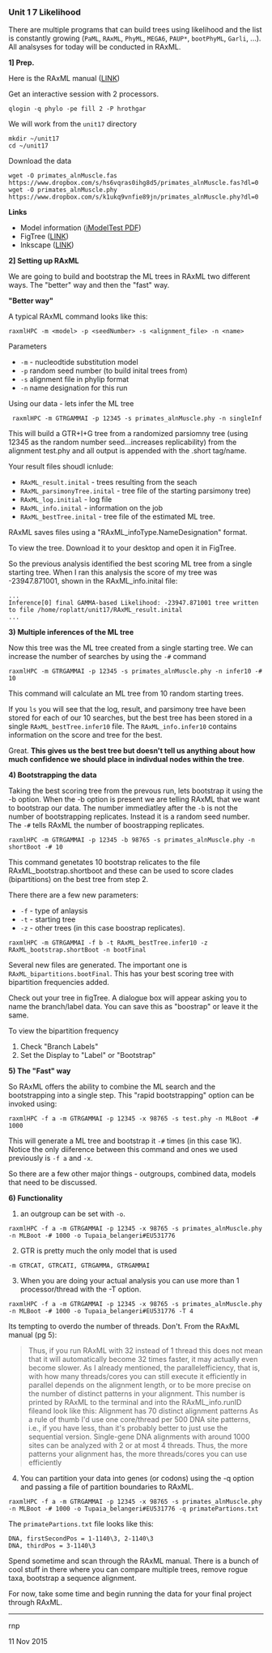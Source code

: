 ### Unit 1 7 Likelihood
There are multiple programs that can build trees using likelihood and the list is constantly growing (```PaML```, ```RAxML```, ```PhyML```, ```MEGA6```, ```PAUP*```, ```bootPhyML```, ```Garli```, ...).  All analsyses for today will be conducted in RAxML.



**1] Prep.**

Here is the RAxML manual ([LINK](http://sco.h-its.org/exelixis/resource/download/NewManual.pdf))

Get an interactive session with 2 processors.

```qlogin -q phylo -pe fill 2 -P hrothgar```

We will work from the ```unit17``` directory
```
mkdir ~/unit17
cd ~/unit17
```

Download the data
```
wget -O primates_alnMuscle.fas https://www.dropbox.com/s/hs6vqras0ihg8d5/primates_alnMuscle.fas?dl=0 
wget -O primates_alnMuscle.phy https://www.dropbox.com/s/k1ukq9vnfie89jn/primates_alnMuscle.phy?dl=0
```
**Links**
- Model information ([jModelTest PDF](https://www.dropbox.com/s/rfx99qu1xahmzow/primate_jModelTest.pdf?dl=0))
- FigTree ([LINK](http://tree.bio.ed.ac.uk/software/figtree/))
- Inkscape ([LINK](https://inkscape.org/en/download/))

**2] Setting up RAxML**

We are going to build and bootstrap the ML trees in RAxML two different ways. The "better" way and then the "fast" way.

**"Better way"**

A typical RAxML command looks like this:

```
raxmlHPC -m <model> -p <seedNumber> -s <alignment_file> -n <name>
```
Parameters
- ```-m``` - nucleodtide substitution model
- ```-p``` random seed number (to build inital trees from)
- ```-s``` alignment file in phylip format
- ```-n``` name designation for this run

Using our data - lets infer the ML tree

``` raxmlHPC -m GTRGAMMAI -p 12345 -s primates_alnMuscle.phy -n singleInf```



This will build a GTR+I+G tree from a randomized parsiomny tree (using 12345 as the random number seed...increases replicability) from the alignment test.phy and all output is appended with the .short tag/name.



Your result files shoudl icnlude:
- ```RAxML_result.inital``` - trees resulting from the seach
- ```RAxML_parsimonyTree.inital``` - tree file of the starting parsimony tree)
- ```RAxML_log.initial``` - log file
- ```RAxML_info.inital``` - information on the job
- ```RAxML_bestTree.inital``` - tree file of the estimated ML tree.

RAxML saves files using a "RAxML_infoType.NameDesignation" format.

To view the tree.  Download it to your desktop and open it in FigTree.

So the previous analysis identified the best scoring ML tree from a single starting tree.  When I ran this analysis the score of my tree was -23947.871001, shown in the RAxML_info.inital file:

```
...
Inference[0] final GAMMA-based Likelihood: -23947.871001 tree written to file /home/roplatt/unit17/RAxML_result.inital
...
```

**3) Multiple inferences of the ML tree**


Now this tree was the ML tree created from a single starting tree. We can increase the number of searches by using the ```-#``` command

```
raxmlHPC -m GTRGAMMAI -p 12345 -s primates_alnMuscle.phy -n infer10 -# 10
```

This command will calculate an ML tree from 10 random starting trees.


If you ```ls``` you will see that the log, result, and parsimony tree have been stored for each of our 10 searches, but the best tree has been stored in a single ```RAxML_bestTree.infer10``` file.  The ```RAxML_info.infer10``` contains information on the score and tree for the best.

Great.  **This gives us the best tree but doesn't tell us anything about how much confidence we should place in indivdual nodes within the tree**.  


**4) Bootstrapping the data**

Taking the best scoring tree from the prevous run, lets bootstrap it using the -b option.  When the -b option is present we are telling RAxML that we want to bootstrap our data.  The number immediatley after the ```-b``` is not the number of bootstrapping replicates.  Instead it is a random seed number.  The ```-#``` tells RAxML the number of boostrapping replicates.

```
raxmlHPC -m GTRGAMMAI -p 12345 -b 98765 -s primates_alnMuscle.phy -n shortBoot -# 10
```

This command genetates 10 bootstrap relicates to the file RAxML_bootstrap.shortboot and these can be used to score clades (bipartitions) on the best tree from step 2.

There there are a few new parameters:
- ```-f``` - type of anlaysis
- ```-t``` - starting tree
- ```-z``` - other trees (in this case boostrap replicates).

```
raxmlHPC -m GTRGAMMAI -f b -t RAxML_bestTree.infer10 -z RAxML_bootstrap.shortBoot -n bootFinal
```

Several new files are generated.  The important one is ```RAxML_bipartitions.bootFinal```.  This has your best scoring tree with bipartition frequencies added.


Check out your tree in figTree.  A dialogue box will appear asking you to name the branch/label data. You can save this as "boostrap" or leave it the same.

To view the bipartition frequency
1) Check "Branch Labels"
2) Set the Display to "Label" or "Bootstrap"


**5) The "Fast" way**


So RAxML offers the ability to combine the ML search and the bootstrapping into a single step.  This "rapid bootstrapping" option can be invoked using:

```raxmlHPC -f a -m GTRGAMMAI -p 12345 -x 98765 -s test.phy -n MLBoot -# 1000```

This will generate a ML tree and bootstrap it ```-#``` times (in this case 1K).  Notice the only diiference between this command and ones we used previously is ```-f a``` and ```-x```.



So there are a few other major things - outgroups, combined data, models that need to be discussed.

**6) Functionality**
1) an outgroup can be set with ```-o```.
```
raxmlHPC -f a -m GTRGAMMAI -p 12345 -x 98765 -s primates_alnMuscle.phy -n MLBoot -# 1000 -o Tupaia_belangeri#EU531776
```

2) GTR is pretty much the only model that is used

```-m GTRCAT, GTRCATI, GTRGAMMA, GTRGAMMAI```

3) When you are doing your actual analysis you can use more than 1 processor/thread with the -T option.
```
raxmlHPC -f a -m GTRGAMMAI -p 12345 -x 98765 -s primates_alnMuscle.phy -n MLBoot -# 1000 -o Tupaia_belangeri#EU531776 -T 4
```
Its tempting to overdo the number of threads.  Don't. From the RAxML manual (pg 5):


>Thus, if you run RAxML with 32 instead of 1 thread this does not mean that it will automatically become 32 times faster, it may actually even become slower. As I already mentioned, the parallelefficiency, that is, with how many threads/cores you can still execute it efficiently in parallel depends on the alignment length, or to be more precise on the number of distinct patterns in your alignment. This number is printed by RAxML to the terminal and into the RAxML_info.runID fileand look like this:
Alignment has 70 distinct alignment patterns As a rule of thumb I'd use one core/thread per 500 DNA site patterns, i.e., if you have less, than it's probably better to just use the sequential version. Single-gene DNA alignments with around 1000 sites can be analyzed with 2 or at most 4 threads. Thus, the more patterns your alignment has, the more threads/cores you can use efficiently

4) You can partition your data into genes (or codons) using the -q option and passing a file of partition boundaries to RAxML. 

```
raxmlHPC -f a -m GTRGAMMAI -p 12345 -x 98765 -s primates_alnMuscle.phy -n MLBoot -# 1000 -o Tupaia_belangeri#EU531776 -q primatePartions.txt
```
The ```primatePartions.txt``` file looks like this:
```
DNA, firstSecondPos = 1-1140\3, 2-1140\3
DNA, thirdPos = 3-1140\3
```

Spend sometime and scan through the RAxML manual.  There is a bunch of cool stuff in there where you can compare multiple trees, remove rogue taxa, bootstrap a sequence alignment.

For now, take some time and begin running the data for your final project through RAxML.


*****
rnp

11 Nov 2015












